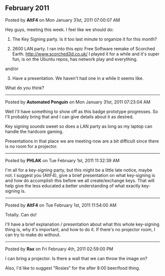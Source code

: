 ## February 2011
Posted by **AltF4** on Mon January 31st, 2011 07:00:07 AM

Hey guys, meeting this week. I feel like we should do:

1) The Key Signing party. Is it too last minute to organize it for this month?

2) 2600 LAN party. I ran into this epic Free Software remake of Scorched Earth. <!-- m --><a class="postlink" href="http://www.scorched3d.co.uk/">http://www.scorched3d.co.uk/</a><!-- m -->
I played it for a while and it's super fun, is on the Ubuntu repos, has network play and everything. 

and/or

3) Have a presentation. We haven't had one in a while it seems like. 

What do you think?

--------------------------------------------------------------------------------

Posted by **Automated Penguin** on Mon January 31st, 2011 07:23:04 AM

Well I'll have something to show off as this badge prototype progresses.
So I'll probably bring that and I can give details about it as desired.

Key signing sounds sweet so does a LAN party as long as my laptop can handle the hardcore gaming.

Presentations in that place we are meeting now are a bit difficult since there is no room for a projector.

--------------------------------------------------------------------------------

Posted by **PHLAK** on Tue February 1st, 2011 11:32:39 AM

I'm all for a key-signing party, but this might be a little late notice, maybe not.  I suggest you (AltF4), give a brief presentation on what key-signing is and how do accomplish this before we all create/exchange keys.  That will help give the less educated a better understanding of what exactly key-signing is.

--------------------------------------------------------------------------------

Posted by **AltF4** on Tue February 1st, 2011 11:54:00 AM

Totally. Can do!

I'll have a brief explanation / presentation about what this whole key-signing thing is, why it's important, and how to do it. If there's no projector room, I can try to make do without.

--------------------------------------------------------------------------------

Posted by **Rax** on Fri February 4th, 2011 02:59:00 PM

I can bring a projector. Is there a wall that we can throw the image on?

Also, I'd like to suggest "Rosies" for the after 8:00 beer/food thing.
